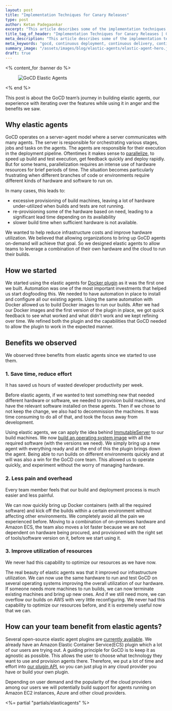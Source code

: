 ```yaml
---
layout: post
title: "Implementation Techniques for Canary Releases"
type: post
author: Ketan Padegaonkar
excerpt: "This article describes some of the implementation techniques for performing Canary Releases."
title_tag_of_header: "Implementation Techniques for Canary Releases | GoCD Blog"
meta_description: "This article describes some of the implementation techniques for performing Canary Releases."
meta_keywords: "gocd, continuous deployment, continuous delivery, continuous integration, canary releases, blue green deployments, continuous deployment strategies"
summary_image: "/assets/images/blog/elastic-agents/elastic-agent-hero.jpg"
draft: true
---
```

<% content_for :banner do %>
<figure>
  <img src="/assets/images/blog/elastic-agents/elastic-agent-hero.jpg" alt="GoCD Elastic Agents" />
</figure>
<% end %>

This post is about the GoCD team’s journey in building elastic agents, our experience with iterating over the features while using it in anger and the benefits we saw. 

## Why elastic agents

GoCD operates on a server-agent model where a server communicates with many agents. The server is responsible for orchestrating various stages, jobs and tasks on the agents. The agents are responsible for their execution in the deployment pipeline. Oftentimes it makes sense to [parallelize](https://www.gocd.org/2017/03/01/importance-and-principles-of-cd-pipelines/#principle-parallelize), to speed up build and test execution, get feedback quickly and deploy rapidly. But for some teams, parallelization requires an intense use of hardware resources for brief periods of time. The situation becomes particularly frustrating when different branches of code or environments require different kinds of hardware and software to run on.

In many cases, this leads to:

- excessive provisioning of build machines, leaving a lot of hardware under-utilized when builds and tests are not running.
- re-provisioning some of the hardware based on need, leading to a significant lead time depending on its availability
- slower build time when sufficient hardware is not available.

We wanted to help reduce infrastructure costs and improve hardware utilization. We believed that allowing organizations to bring up GoCD agents on-demand will achieve that goal. So we designed elastic agents to allow teams to leverage a combination of their own hardware and the cloud to run their builds.

## How we started 

We started using the elastic agents for [Docker plugin](https://github.com/gocd-contrib/docker-elastic-agents ) as it was the first one we built. Automation was one of the most important investments that helped us start dogfooding this. We needed to have automation in place to install and configure all our existing agents. Using the same automation with Docker allowed us to build Docker images to run our builds. After we had our Docker images and the first version of the plugin in place, we got quick feedback to see what worked and what didn't work and we kept refining over time. We refined both the plugin and the capabilities that GoCD needed to allow the plugin to work in the expected manner.

## Benefits we observed

We observed three benefits from elastic agents since we started to use them.

### 1. Save time, reduce effort

It has saved us hours of wasted developer productivity per week.

Before elastic agents, if we wanted to test something new that needed different hardware or software, we needed to provision build machines, and have the relevant software installed on these agents. Then if we chose to not keep the change, we also had to decommission the machines. It was time consuming  to do all of that, and took the focus away from development.

Using elastic agents, we can apply the idea behind [ImmutableServer](https://martinfowler.com/bliki/ImmutableServer.html) to our build machines. We now [build an operating system image](https://hub.docker.com/r/gocdcontrib/gocd-dev-build/builds/) with all the required software (with the versions we need). We simply bring up a new agent with everything ready and at the end of this the plugin brings down the agent. Being able to run builds on different environments quickly and at will was also a win for the GoCD core team. This allowed us to operate quickly, and experiment without the worry of managing hardware.

### 2. Less pain and overhead

Every team member feels that our build and deployment process is much easier and less painful.

We can now quickly bring up Docker containers (with all the required software) and kick off the builds within a certain environment without affecting other environments. We completely avoid all the pain we experienced before. Moving to a combination of on-premises hardware and Amazon ECS, the team also moves a lot faster because we are not dependent on hardware being procured, and provisioned with the right set of tools/software version on it, before we start using it.

### 3. Improve utilization of resources

We never had this capability to optimize our resources as we have now.

The real beauty of elastic agents was that it improved our infrastructure utilization. We can now use the same hardware to run and test GoCD on several operating systems improving the overall utilization of our hardware. If someone needs more machines to run builds, we can now terminate existing machines and bring up new ones. And if we still need more, we can overflow our builds on AWS with very little reconfiguring. We never had this capability to optimize our resources before, and it is extremely useful now that we can.

## How can your team benefit from elastic agents?

Several open-source elastic agent plugins are [currently available](https://www.gocd.org/plugins/#elastic-agents-plugins). We already have an Amazon Elastic Container Service(ECS) plugin which a lot of our users are trying out. A guiding principle for GoCD is to keep it as agnostic as possible. This allows the user to choose what technology they want to use and provision agents there. Therefore, we put a lot of time and effort into [our plugin API](https://plugin-api.gocd.org/current/elastic-agents/ ), so you can just plug in any cloud provider you have or build your own plugin.

Depending on user demand and the popularity of the cloud providers among our users we will potentially build support for agents running on Amazon EC2 instances, Azure and other cloud providers. 

<div class='row'>
  <%= partial "partials/elasticagents" %>
</div>